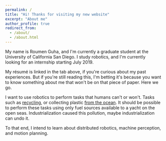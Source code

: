 ```yaml
---
permalink: /
title: "Hi! Thanks for visiting my new website"
excerpt: "About me"
author_profile: true
redirect_from: 
  - /about/
  - /about.html
---
```


My name is Roumen Guha, and I'm currently a graduate student at the University of California San Diego. I study robotics, and I'm currently looking for an internship starting July 2019.

My résumé is linked in the tab above, if you're curious about my past experiences. But if you're still reading this, I'm betting it's because you want to know something about me that won't be on that piece of paper. Here we go.

I want to use robotics to perform tasks that humans can't or won't. Tasks such as [recycling](https://www.cbc.ca/marketplace/episodes/2019-2020/tracking-your-trash-where-does-your-recycling-really-end-up), or collecting plastic [from the ocean](https://theoceancleanup.com/great-pacific-garbage-patch/). It should be possible to perform these tasks using only fuel sources available to a yacht on the open seas. Industrialization caused this pollution, maybe industrialization can undo it.

To that end, I intend to learn about distributed robotics, machine perception, and motion planning.